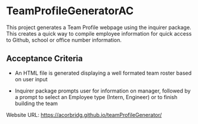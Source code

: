 # TeamProfileGeneratorAC

This project generates a Team Profile webpage using the inquirer package. This creates a quick way to compile employee information for quick access to Github, school or office number information. 

## Acceptance Criteria

* An HTML file is generated displaying a well formated team roster based on user input

* Inquirer package prompts user for information on manager, followed by a prompt to select an Employee type (Intern, Engineer) or to finish building the team 

Website URL: https://acorbridg.github.io/teamProfileGenerator/




